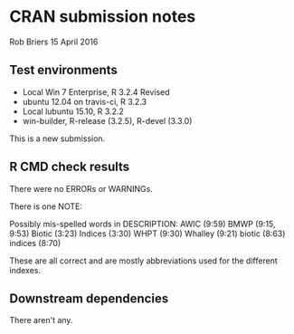 CRAN submission notes
================
Rob Briers
15 April 2016

Test environments
-----------------

-   Local Win 7 Enterprise, R 3.2.4 Revised
-   ubuntu 12.04 on travis-ci, R 3.2.3
-   Local lubuntu 15.10, R 3.2.2
-   win-builder, R-release (3.2.5), R-devel (3.3.0)

This is a new submission.

R CMD check results
-------------------

There were no ERRORs or WARNINGs.

There is one NOTE:

Possibly mis-spelled words in DESCRIPTION: AWIC (9:59) BMWP (9:15, 9:53) Biotic (3:23) Indices (3:30) WHPT (9:30) Whalley (9:21) biotic (8:63) indices (8:70)

These are all correct and are mostly abbreviations used for the different indexes.

Downstream dependencies
-----------------------

There aren't any.
